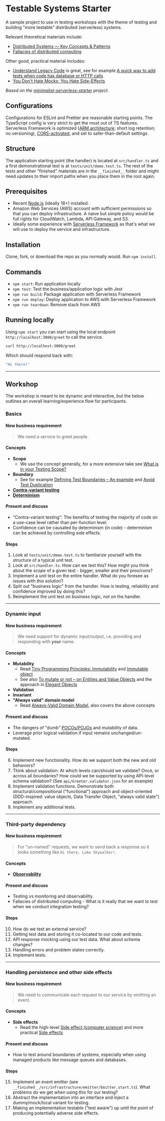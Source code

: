 # Testable Systems Starter

A sample project to use in testing workshops with the theme of testing and building "more testable" distributed (serverless) systems.

Relevant theoretical materials include:

- [Distributed Systems — Key Concepts & Patterns](https://engineering.klarna.com/distributed-systems-key-concepts-patterns-d4d5236b9816)
- [Fallacies of distributed computing](https://en.wikipedia.org/wiki/Fallacies_of_distributed_computing)

Other good, practical material includes:

- [Understand Legacy Code](https://understandlegacycode.com) is great, see for example [A quick way to add tests when code has database or HTTP calls](https://understandlegacycode.com/blog/quick-way-to-add-tests-when-code-does-side-effects/)
- [You Don't Hate Mocks; You Hate Side-Effects](https://blog.thecodewhisperer.com/permalink/you-dont-hate-mocks-you-hate-side-effects)

_Based on the [minimalist-serverless-starter](https://github.com/mikaelvesavuori/minimalist-serverless-starter) project._

## Configurations

Configurations for ESLint and Prettier are reasonable starting points. The TypeScript config is very strict to get the most out of TS features. Serverless Framework is optimized ([ARM architecture](https://aws.amazon.com/blogs/aws/aws-lambda-functions-powered-by-aws-graviton2-processor-run-your-functions-on-arm-and-get-up-to-34-better-price-performance/); short log retention; no versioning), [CORS-activated](https://www.serverless.com/blog/cors-api-gateway-survival-guide/), and set to safer-than-default settings.

## Structure

The application starting point (the handler) is located at `src/handler.ts` and a first demonstrational test is at `tests/unit/demo.test.ts`. The rest of the tests and other "finished" materials are in the `__finished__` folder and might need updates to their import paths when you place them in the root again.

## Prerequisites

- Recent [Node.js](https://nodejs.org/en/) (ideally 18+) installed.
- Amazon Web Services (AWS) account with sufficient permissions so that you can deploy infrastructure. A naive but simple policy would be full rights for CloudWatch, Lambda, API Gateway, and S3.
- Ideally some experience with [Serverless Framework](https://www.serverless.com) as that's what we will use to deploy the service and infrastructure.

## Installation

Clone, fork, or download the repo as you normally would. Run `npm install`.

## Commands

- `npm start`: Run application locally
- `npm test`: Test the business/application logic with Jest
- `npm run build`: Package application with Serverless Framework
- `npm run deploy`: Deploy application to AWS with Serverless Framework
- `npm run teardown`: Remove stack from AWS

## Running locally

Using `npm start` you can start using the local endpoint `http://localhost:3000/greet` to call the service.

```bash
curl http://localhost:3000/greet
```

Which should respond back with:

```bash
"Hi there!"
```

---

## Workshop

The workshop is meant to be dynamic and interactive, but the below outlines an overall learning/experience flow for participants.

### Basics

#### New business requirement

> We need a service to greet people.

#### Concepts

- **Scope**
  - We use the concept generally, for a more extensive take see [What is in your Testing Scope?](https://medium.com/wix-engineering/what-is-in-your-testing-scope-8846714d4358)
- **Boundary**
  - See for example [Defining Test Boundaries – An example](https://www.simpleorientedarchitecture.com/defining-test-boundaries/) and [Avoid Test Duplication](https://martinfowler.com/articles/practical-test-pyramid.html#AvoidTestDuplication)
- **[Contra-variant testing](https://blog.cleancoder.com/uncle-bob/2017/10/03/TestContravariance.html)**
- **[Determinism](https://martinfowler.com/articles/nonDeterminism.html)**

#### Present and discuss

- "Contra-variant testing": The benefits of testing the majority of code on a use-case level rather than per-function level.
- Confidence can be causated by determinism (in code) - determinism can be achieved by controlling side effects.

#### Steps

1. Look at `tests/unit/demo.test.ts` to familiarize yourself with the structure of a typical unit test.
2. Look at `src/handler.ts`. How can we test this? How might you think about the _scope_ of a given test - bigger, smaller and their pros/cons?
3. Implement a unit test on the entire handler. What do you foresee as issues with this solution?
4. Split out "business logic" from the handler. How is testing, reliability and confidence improved by doing this?
5. Reimplement the unit test on business logic, not on the handler.

---

### Dynamic input

#### New business requirement

> We need support for dynamic input/output, i.e. providing and responding with _**your**_ name.

#### Concepts

- **Mutability**
  - Read [Tiny Programming Principles: Immutability](https://www.tiny.cloud/blog/mutable-vs-immutable-javascript/) and [Immutable object](https://en.wikipedia.org/wiki/Immutable_object)
  - See also [To mutate or not – on Entities and Value Objects](https://www.schibsted.pl/blog/immutability-entities-and-value-objects/) and the approach in [Elegant Objects](https://www.elegantobjects.org)
- **Validation**
- **Invariant**
- **"Always valid" domain model**
  - Read [Always-Valid Domain Model](https://vkhorikov.medium.com/always-valid-domain-model-706e5f3d24b0), also covers the above concepts

#### Present and discuss

- The dangers of "dumb" [POCOs/POJOs](https://enterprisecraftsmanship.com/posts/dto-vs-value-object-vs-poco/) and mutability of data.
- Leverage prior logical validation if input remains unchanged/un-mutated.

#### Steps

6. Implement new functionality. How do we support both the new and old behaviors?
7. Think about validation: At which levels can/should we validate? Once, or across all boundaries? How could we be supported by using API-level schema validation? (See `api/Greeter.validator.json` for an example)
8. Implement validation functions. Demonstrate both structural/compositional ("functional") approach and object-oriented (DDD-inspired: value objects, Data Transfer Object, "always valid state") approach.
9. Implement any additional tests.

---

### Third-party dependency

#### New business requirement

> For "un-named" requests, we want to send back a response so it looks something like `Hi there, Luke Skywalker!`.

#### Concepts

- **[Observability](https://www.ibm.com/se-en/topics/observability)**

#### Present and discuss

- Testing vs monitoring and observability.
- Fallacies of distributed computing - What is it really that we want to test when we conduct integration testing?

#### Steps

10. How do we test an external service?
11. Getting test data and storing it co-located to our code and tests.
12. API response mocking using our test data. What about schema changes?
13. Handling errors and problem states correctly.
14. Implement tests.

---

### Handling persistence and other side effects

#### New business requirement

> We need to communicate each request to our service by emitting an event.

#### Concepts

- **Side effects**
  - Read the high-level [Side effect (computer science)](<https://en.wikipedia.org/wiki/Side_effect_(computer_science)>) and more practical [Side effects](https://dev.to/ruizb/side-effects-21fc)

#### Present and discuss

- How to test around boundaries of systems, especially when using managed products like message queues and databases.

#### Steps

15. Implement an event emitter (see `__finished__/src/infrastructure/emitter/Emitter.start.ts`). What problems do we get when using this for our testing?
16. Abstract the implementation into an interface and inject a dummy/mock/local variant for testing.
17. Making an implementation testable ("test aware") up until the point of producing potentially adverse side effects.

